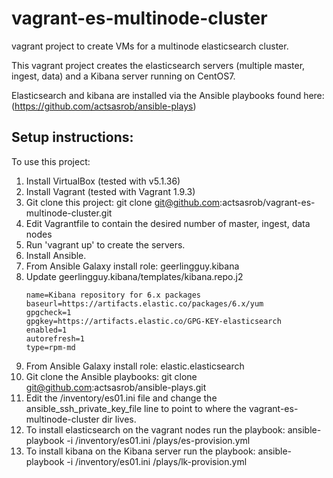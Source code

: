 # vagrant-es-multinode-cluster
vagrant project to create VMs for a multinode elasticsearch cluster.

This vagrant project creates the elasticsearch servers (multiple master, ingest, data) and a Kibana server running on CentOS7.

Elasticsearch and kibana are installed via the Ansible playbooks found here: (https://github.com/actsasrob/ansible-plays)


## Setup instructions:
To use this project:
1. Install VirtualBox (tested with v5.1.36)
1. Install Vagrant (tested with Vagrant 1.9.3)
1. Git clone this project: git clone git@github.com:actsasrob/vagrant-es-multinode-cluster.git
1. Edit Vagrantfile to contain the desired number of master, ingest, data nodes
1. Run 'vagrant up' to create the servers.
1. Install Ansible.
1. From Ansible Galaxy install role: geerlingguy.kibana
1. Update geerlingguy.kibana/templates/kibana.repo.j2
    ```[kibana-6.x]
    name=Kibana repository for 6.x packages
    baseurl=https://artifacts.elastic.co/packages/6.x/yum
    gpgcheck=1
    gpgkey=https://artifacts.elastic.co/GPG-KEY-elasticsearch
    enabled=1
    autorefresh=1
    type=rpm-md
    ```
1. From Ansible Galaxy install role: elastic.elasticsearch
1. Git clone the Ansible playbooks: git clone git@github.com:actsasrob/ansible-plays.git 
1. Edit the <path to ansible-plays dir>/inventory/es01.ini file and change the ansible_ssh_private_key_file line to point to where the vagrant-es-multinode-cluster dir lives.
1. To install elasticsearch on the vagrant nodes run the playbook:  ansible-playbook -i <path to ansible-plays dir>/inventory/es01.ini <path to ansible-plays dir>/plays/es-provision.yml
1. To install kibana on the Kibana server run the playbook: ansible-playbook -i <path to ansible-plays dir>/inventory/es01.ini <path to ansible-plays dir>/plays/lk-provision.yml
